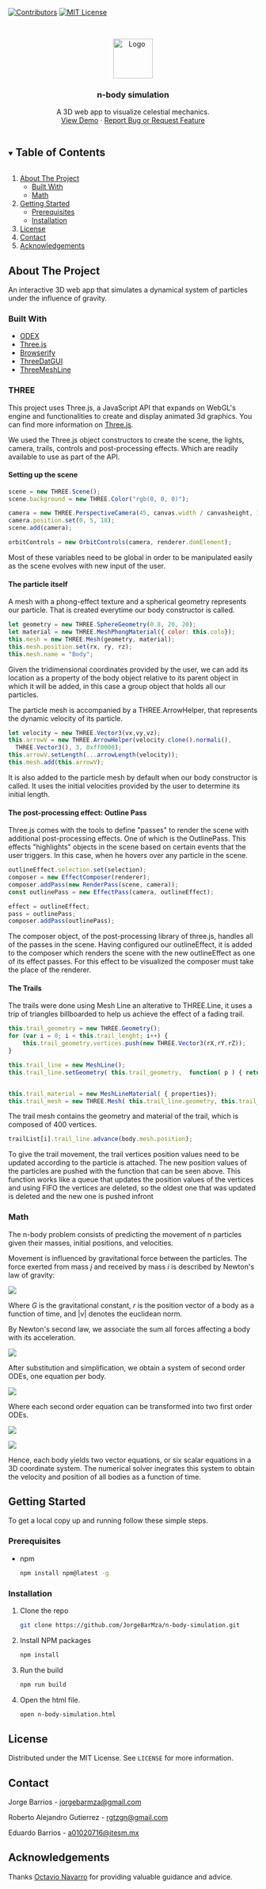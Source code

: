 <!--
*** Thanks for checking out the Best-README-Template. If you have a suggestion
*** that would make this better, please fork the repo and create a pull request
*** or simply open an issue with the tag "enhancement".
*** Thanks again! Now go create something AMAZING! :D
***
***
***
*** To avoid retyping too much info. Do a search and replace for the following:
*** axgtz, rgtzgn@gmail.com, JorgeBarMza, n-body-simulation, jorgebarmza@gmail.com, n-body simulation, An interactive 3D web app to visualize celestial mechanics.
-->



<!-- PROJECT SHIELDS -->
<!--
*** I'm using markdown "reference style" links for readability.
*** Reference links are enclosed in brackets [ ] instead of parentheses ( ).
*** See the bottom of this document for the declaration of the reference variables
*** for contributors-url, forks-url, etc. This is an optional, concise syntax you may use.
*** https://www.markdownguide.org/basic-syntax/#reference-style-links
-->
[![Contributors][contributors-shield]][contributors-url]
[![MIT License][license-shield]][license-url]

<!-- PROJECT LOGO -->
<br />
<p align="center">
  <a href="https://github.com/JorgeBarMza/n-body-simulation">
    <img src="images/logo.png" alt="Logo" width="80" height="80">
  </a>

  <h3 align="center">n-body simulation</h3>

  <p align="center">
    A 3D web app to visualize celestial mechanics.
    <br />
    <a href="https://github.com/JorgeBarMza/n-body-simulation">View Demo</a>
    ·
    <a href="https://github.com/JorgeBarMza/n-body-simulation/issues">Report Bug or Request Feature</a>
  </p>
</p>



<!-- TABLE OF CONTENTS -->
<details open="open">
  <summary><h2 style="display: inline-block">Table of Contents</h2></summary>
  <ol>
    <li>
      <a href="#about-the-project">About The Project</a>
      <ul>
        <li><a href="#built-with">Built With</a></li>
        <li><a href="#built-with">Math</a></li>
      </ul>
    </li>
    <li>
      <a href="#getting-started">Getting Started</a>
      <ul>
        <li><a href="#prerequisites">Prerequisites</a></li>
        <li><a href="#installation">Installation</a></li>
      </ul>
    </li>
    <li><a href="#license">License</a></li>
    <li><a href="#contact">Contact</a></li>
    <li><a href="#acknowledgements">Acknowledgements</a></li>
  </ol>
</details>



<!-- ABOUT THE PROJECT -->
## About The Project

An interactive 3D web app that simulates a dynamical system of particles under the influence of gravity. 

### Built With

* [ODEX](https://github.com/littleredcomputer/odex-js)
* [Three.js](https://threejs.org/)
* [Browserify](http://browserify.org/)
* [ThreeDatGUI](https://www.npmjs.com/package/three-dat.gui)
* [ThreeMeshLine](https://www.npmjs.com/package/three.meshline)

### THREE
This project uses Three.js, a JavaScript API that expands on WebGL's engine and functionalities to create and display animated 3d graphics. You can find more information on [Three.js](https://threejs.org/).

We used the Three.js object constructors to create the scene, the lights, camera, trails, controls and post-processing effects. Which are readily available to use as part of the API.

#### Setting up the scene
```js
scene = new THREE.Scene();
scene.background = new THREE.Color("rgb(0, 0, 0)");

camera = new THREE.PerspectiveCamera(45, canvas.width / canvasheight, 1, 4000);
camera.position.set(0, 5, 18);
scene.add(camera);

orbitControls = new OrbitControls(camera, renderer.domElement);
```
Most of these variables need to be global in order to be manipulated easily as the scene evolves with new input of the user.

#### The particle itself
A mesh with a phong-effect texture and a spherical geometry represents our particle. That is created everytime our body constructor is called. 
```js
let geometry = new THREE.SphereGeometry(0.8, 20, 20);
let material = new THREE.MeshPhongMaterial({ color: this.colo});
this.mesh = new THREE.Mesh(geometry, material);
this.mesh.position.set(rx, ry, rz);
this.mesh.name = "Body";
```
Given the tridimensional coordinates provided by the user, we can add its location as a property of the body object relative to its parent object in which it will be added, in this case a group object that holds all our particles.

The particle mesh is accompanied by a THREE.ArrowHelper, that represents the dynamic velocity of its particle.
```js
let velocity = new THREE.Vector3(vx,vy,vz);
this.arrowV = new THREE.ArrowHelper(velocity.clone().normali(), 
  THREE.Vector3(), 3, 0xff0000);
this.arrowV.setLength(...arrowLength(velocity));
this.mesh.add(this.arrowV);
```
It is also added to the particle mesh by default when our body constructor is called. It uses the initial velocities provided by the user to determine its initial length.
#### The post-processing effect: Outline Pass
Three.js comes with the tools to define "passes" to render the scene with additional post-processing effects. One of which is the OutlinePass.
This effects "highlights" objects in the scene based on certain events that the user triggers. In this case, when he hovers over any particle in the scene.
```js
outlineEffect.selection.set(selection);
composer = new EffectComposer(renderer);
composer.addPass(new RenderPass(scene, camera));
const outlinePass = new EffectPass(camera, outlineEffect);

effect = outlineEffect;
pass = outlinePass;
composer.addPass(outlinePass);
``` 
The composer object, of the post-processing library of three.js, handles all of the passes in the scene. Having configured our outlineEffect, it is added to the composer which renders the scene with the new outlineEffect as one of its effect passes. For this effect to be visualized the composer must take the place of the renderer.

#### The Trails
The trails were done using Mesh Line an alterative to THREE.Line, it uses a trip of triangles billboarded to help us achieve the effect of a fading trail.

```js
this.trail_geometry = new THREE.Geometry();
for (var i = 0; i < this.trail_lenght; i++) { 
    this.trail_geometry.vertices.push(new THREE.Vector3(rX,rY,rZ));
}

this.trail_line = new MeshLine();
this.trail_line.setGeometry( this.trail_geometry,  function( p ) { return p; }  );


this.trail_material = new MeshLineMaterial( { properties});
this.trail_mesh = new THREE.Mesh( this.trail_line.geometry, this.trail_material ); 
``` 
The trail mesh contains the geometry and material of the trail, which is composed of 400 vertices. 
```js
trailList[i].trail_line.advance(body.mesh.position);
```
To give the trail movement, the trail vertices position values need to be updated according to the particle is attached. The new position values of the particles are pushed with the function that can be seen above. This function works like a queue that updates the position values of the vertices and using FIFO the vertices are deleted, so the oldest one that was updated is deleted and the new one is pushed infront

### Math

The n-body problem consists of predicting the movement of n particles given their masses, initial positions, and velocities.

Movement is influenced by gravitational force between the particles. 
The force exerted from mass *j* and received by mass *i* is described by Newton's law of gravity:

![](https://latex.codecogs.com/svg.latex?\large&space;F_{ij}=\frac{Gm_im_j}{{\|&space;r_j&space;-&space;r_i&space;\|}^2}&space;\cdot&space;\frac{(r_j&space;-&space;r_i)}{\|&space;r_j&space;-&space;r_i&space;\|}&space;=&space;\frac{Gm_im_j(r_j-r_i)}{{\|&space;r_j&space;-&space;r_i&space;\|}^3})

Where *G* is the gravitational constant, *r* is the position vector of a body as a function of time, and |v| denotes the euclidean norm. 

By Newton's second law, we associate the sum all forces affecting a body with its acceleration.

![](https://latex.codecogs.com/svg.latex?\large&space;m_i&space;{r_i}''&space;=&space;\sum_{\substack{j&space;=&space;1&space;\\&space;j&space;\ne&space;i}}^n&space;F_{ij})

After substitution and simplification, we obtain a system of second order ODEs, one equation per body.

![](https://latex.codecogs.com/svg.latex?\large&space;{r_i}''&space;=&space;\sum_{\substack{j&space;=&space;1&space;\\&space;j&space;\ne&space;i}}^n&space;\frac{Gm_j(r_j-r_i)}{{\|&space;r_j-r_i&space;\|}^3})

Where each second order equation can be transformed into two first order ODEs.

![](https://latex.codecogs.com/svg.latex?\large&space;v_i'&space;=&space;\sum_{\substack{j&space;=&space;1&space;\\&space;j&space;\ne&space;i}}^n&space;\frac{Gm_j(r_j-r_i)}{{\|&space;r_j-r_i&space;\|}^3})

![](https://latex.codecogs.com/svg.latex?\large&space;r_i'&space;=&space;v_i)

Hence, each body yields two vector equations, or six scalar equations in a 3D coordinate system. The numerical solver inegrates this system to obtain the velocity and position of all bodies as a function of time.  

## Getting Started

To get a local copy up and running follow these simple steps.

### Prerequisites

* npm
  ```sh
  npm install npm@latest -g
  ```

### Installation

1. Clone the repo
   ```sh
   git clone https://github.com/JorgeBarMza/n-body-simulation.git
   ```
2. Install NPM packages
   ```sh
   npm install
   ```
2. Run the build
   ```sh
   npm run build
   ```
4. Open the html file.
   ```sh
   open n-body-simulation.html
   ```

<!-- LICENSE -->
## License

Distributed under the MIT License. See `LICENSE` for more information.

<!-- CONTACT -->
## Contact

Jorge Barrios - jorgebarmza@gmail.com

Roberto Alejandro Gutierrez - rgtzgn@gmail.com

Eduardo Barrios - a01020716@itesm.mx

<!-- ACKNOWLEDGEMENTS -->
## Acknowledgements

Thanks [Octavio Navarro](https://github.com/octavio-navarro) for providing valuable guidance and advice.


<!-- MARKDOWN LINKS & IMAGES -->
<!-- https://www.markdownguide.org/basic-syntax/#reference-style-links -->
[contributors-shield]: https://img.shields.io/github/contributors/JorgeBarMza/n-body-simulation.svg?style=for-the-badge
[contributors-url]: https://github.com/JorgeBarMza/n-body-simulation/graphs/contributors
[forks-shield]: https://img.shields.io/github/forks/JorgeBarMza/n-body-simulation.svg?style=for-the-badge
[forks-url]: https://github.com/JorgeBarMza/n-body-simulation/network/members
[stars-shield]: https://img.shields.io/github/stars/JorgeBarMza/n-body-simulation.svg?style=for-the-badge
[stars-url]: https://github.com/JorgeBarMza/n-body-simulation/stargazers
[issues-shield]: https://img.shields.io/github/issues/JorgeBarMza/n-body-simulation.svg?style=for-the-badge
[issues-url]: https://github.com/JorgeBarMza/n-body-simulation/issues
[license-shield]: https://img.shields.io/github/license/JorgeBarMza/n-body-simulation.svg?style=for-the-badge
[license-url]: https://github.com/JorgeBarMza/n-body-simulation/LICENSE.txt
[linkedin-shield]: https://img.shields.io/badge/-LinkedIn-black.svg?style=for-the-badge&logo=linkedin&colorB=555